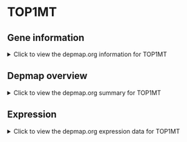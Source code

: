 <h1>TOP1MT</h1>

<h2>Gene information</h2>
<details>
  <summary>Click to view the depmap.org information for TOP1MT</summary>
  <p><a href="https://depmap.org/portal/gene/TOP1MT?tab=about" target="_BLANK">Open page in a new tab...</a></p>
  <iframe src="https://depmap.org/portal/gene/TOP1MT?tab=about" style="border:none;width:100%;height:800px"></iframe>
</details>

<h2>Depmap overview</h2>
<details>
  <summary>Click to view the depmap.org summary for TOP1MT</summary>
  <p><a href="https://depmap.org/portal/gene/TOP1MT?tab=overview" target="_BLANK">Open page in a new tab...</a></p>
  <iframe src="https://depmap.org/portal/gene/TOP1MT?tab=overview" style="border:none;width:100%;height:800px"></iframe>
</details>

<h2>Expression</h2>
<details>
  <summary>Click to view the depmap.org expression data for TOP1MT</summary>
  <p><a href="https://depmap.org/portal/gene/TOP1MT?tab=characterization" target="_BLANK">Open page in a new tab...</a></p>
  <iframe src="https://depmap.org/portal/gene/TOP1MT?tab=characterization" style="border:none;width:100%;height:800px"></iframe>
</details>


<!--
<h2>Reactome Pathway diagram</h2>
<details>
  <summary>Click to view the Reactome pathway for TOP1MT</summary>
  <p><a href="PURL" target="_BLANK">Open page in a new tab...</a></p>
  PNAME
</details>
-->


